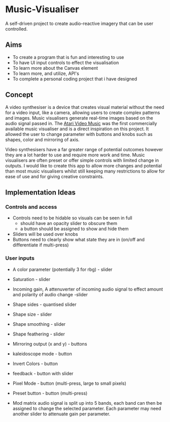 # Music-Visualiser
A self-driven project to create audio-reactive imagery that can be user controlled.

## Aims
+ To create a program that is fun and interesting to use
+ To have UI input controls to effect the visualisation
+ To learn more about the Canvas element
+ To learn more, and utilize, API's
+ To complete a personal coding project that i have designed

## Concept
A video synthesiser is a device that creates visual material without the need for a video input, like a camera, allowing users to create complex patterns and images.
Music visualisers generate real-time images based on the audio signal passed in.
The [Atari Video Music](https://en.wikipedia.org/wiki/Atari_Video_Music) was the first commercially available music visualiser and is a direct inspiration on this project.
It allowed the user to change parameter with buttons and knobs such as shapes, color and mirroring of axis.

Video synthesisers have a far greater range of potential outcomes however they are a lot harder to use and require more work and time. Music visualisers are often preset or offer simple controls with limited change in outputs.
I would like to create this app to allow more changes and potential than most music visualisers whilst still keeping many restrictions to allow for ease of use and for giving creative constraints.

## Implementation Ideas

### Controls and access
+ Controls need to be hidable so visuals can be seen in full
    + should have an opacity slider to obscure them
    + a button should be assigned to show and hide them
+ Sliders will be used over knobs
+ Buttons need to clearly show what state they are in (on/off and differentiate if multi-press)

### User inputs
+ A color parameter (potentially 3 for rbg) - slider
+ Saturation - slider 
+ Incoming gain,  A attenuverter of incoming audio signal to effect amount and polarity of audio change -slider
+ Shape sides - quantised slider
+ Shape size - slider
+ Shape smoothing - slider
+ Shape feathering - slider 
+ Mirroring output (x and y) - buttons
+ kaleidoscope mode - button
+ Invert Colors - button 
+ feedback - button with slider
+ Pixel Mode - button (multi-press, large to small pixels)
+ Preset button - button (multi-press)

+ Mod matrix
audio signal is split up into 5 bands, each band can then be assigned to change the selected parameter. 
Each parameter may need another slider to attenuate gain per parameter.

